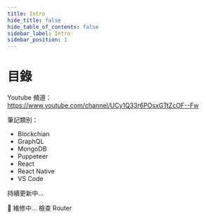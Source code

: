 ```yaml
---
title: Intro
hide_title: false
hide_table_of_contents: false
sidebar_label: Intro
sidebar_position: 1
---
```


# 目錄

Youtube 頻道：
https://www.youtube.com/channel/UCy1Q33r6POsxGTtZcOF--Fw

筆記類別：

- Blockchian
- GraphQL
- MongoDB
- Puppeteer
- React
- React Native
- VS Code

<!-- - [Blockchain](./category/blockchain)
- [GraphQL](./category/graphql)
- [MongoDB](./category/mongodb)
- [Puppeteer](./category/puppeteer)
- [React](./category/react)
- [React Native](./category/react-native)
- [VS Code](./category/vs-code) -->

持續更新中...

🚧 維修中... 檢查 Router
